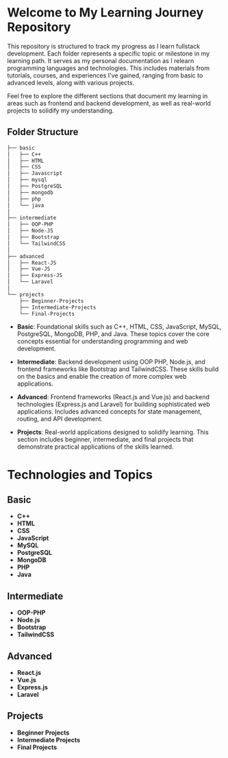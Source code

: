 # Welcome to My Learning Journey Repository

This repository is structured to track my progress as I learn fullstack development. Each folder represents a specific topic or milestone in my learning path. It serves as my personal documentation as I relearn programming languages and technologies. This includes materials from tutorials, courses, and experiences I've gained, ranging from basic to advanced levels, along with various projects.

Feel free to explore the different sections that document my learning in areas such as frontend and backend development, as well as real-world projects to solidify my understanding.


## Folder Structure
```bash
├── basic
│   ├── C++
│   ├── HTML
│   ├── CSS
│   ├── Javascript
│   ├── mysql
│   ├── PostgreSQL
│   ├── mongodb
│   ├── php
│   └── java
│
├── intermediate
│   ├── OOP-PHP
│   ├── Node-JS
│   ├── Bootstrap
│   └── TailwindCSS
│
├── advanced
│   ├── React-JS
│   ├── Vue-JS
│   ├── Express-JS
│   └── Laravel
│
└── projects
    ├── Beginner-Projects
    ├── Intermediate-Projects
    └── Final-Projects
```

- **Basic**: Foundational skills such as C++, HTML, CSS, JavaScript, MySQL, PostgreSQL, MongoDB, PHP, and Java. These topics cover the core concepts essential for understanding programming and web development.

- **Intermediate**: Backend development using OOP PHP, Node.js, and frontend frameworks like Bootstrap and TailwindCSS. These skills build on the basics and enable the creation of more complex web applications.

- **Advanced**: Frontend frameworks (React.js and Vue.js) and backend technologies (Express.js and Laravel) for building sophisticated web applications. Includes advanced concepts for state management, routing, and API development.

- **Projects**: Real-world applications designed to solidify learning. This section includes beginner, intermediate, and final projects that demonstrate practical applications of the skills learned.

# Technologies and Topics

## Basic
- **C++**
- **HTML**
- **CSS**
- **JavaScript**
- **MySQL**
- **PostgreSQL**
- **MongoDB**
- **PHP**
- **Java**

## Intermediate
- **OOP-PHP**
- **Node.js**
- **Bootstrap**
- **TailwindCSS**

## Advanced
- **React.js**
- **Vue.js**
- **Express.js**
- **Laravel**

## Projects
- **Beginner Projects**
- **Intermediate Projects**
- **Final Projects**
